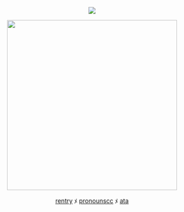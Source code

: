 <div align="center">



![](https://komarev.com/ghpvc/?username=SIILENThill&color=grey&label=✧&abbreviated=true)


<p align="center"> <img width="390" src="https://i.pinimg.com/736x/bb/17/6c/bb176ca99725cf359c6f27de9de7d713.jpg"/>



[rentry](https://rentry.co/eun-chann) ﾒ [pronounscc](https://pronouns.cc/@SILENTHILL) ﾒ [ata](https://maccieee.atabook.org/)
